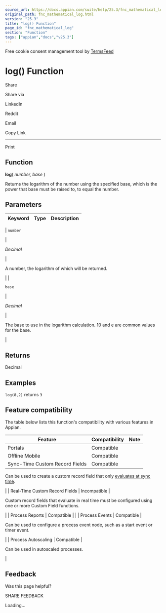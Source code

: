 ```yaml
---
source_url: https://docs.appian.com/suite/help/25.3/fnc_mathematical_log.html
original_path: fnc_mathematical_log.html
version: "25.3"
title: "log() Function"
page_id: "fnc_mathematical_log"
section: "Function"
tags: ["appian","docs","v25.3"]
---
```



Free cookie consent management tool by [TermsFeed](https://www.termsfeed.com/)

# log() Function

Share

Share via

LinkedIn

Reddit

Email

Copy Link

* * *

Print

## Function

**log**( _number, base_ )

Returns the logarithm of the number using the specified base, which is the power that base must be raised to, to equal the number.

## Parameters

| Keyword | Type | Description |
| --- | --- | --- |
|
`number`

 |

_Decimal_

 |

A number, the logarithm of which will be returned.

 |
|

`base`

 |

_Decimal_

 |

The base to use in the logarithm calculation. 10 and e are common values for the base.

 |

## Returns

Decimal

## Examples

`log(8,2)` returns `3`

## Feature compatibility

The table below lists this function's compatibility with various features in Appian.

| Feature | Compatibility | Note |
| --- | --- | --- |
| Portals | Compatible |  |
| Offline Mobile | Compatible |  |
| Sync-Time Custom Record Fields | Compatible |
Can be used to create a custom record field that only [evaluates at sync time](custom-record-fields.html#prodlink-sync-time-evaluations).

 |
| Real-Time Custom Record Fields | Incompatible |

Custom record fields that evaluate in real time must be configured using one or more Custom Field functions.

 |
| Process Reports | Compatible |  |
| Process Events | Compatible |

Can be used to configure a process event node, such as a start event or timer event.

 |
| Process Autoscaling | Compatible |

Can be used in autoscaled processes.

 |

## Feedback

Was this page helpful?

SHARE FEEDBACK

Loading...